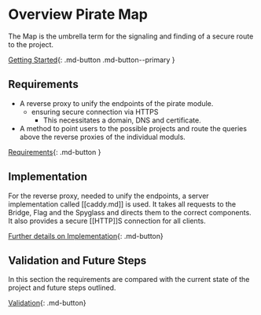 # Overview Pirate Map

The Map is the umbrella term for the signaling and finding of a secure route to the project. 

[Getting Started](10-map-getting-started.md){: .md-button .md-button--primary }

## Requirements

* A reverse proxy to unify the endpoints of the pirate module.
    * ensuring secure connection via HTTPS
        * This necessitates a domain, DNS and certificate.
* A method to point users to the possible projects and route the queries above the reverse proxies of the individual moduls.

[Requirements](20-map-requirements.md){: .md-button  }

## Implementation

For the reverse proxy, needed to unify the endpoints, a server implementation called [[caddy.md]] is used. It takes all requests to the Bridge, Flag and the Spyglass and directs them to the correct components. It also provides a secure [[HTTP]]S connection for all clients.

[Further details on Implementation](30-map-implementation.md){: .md-button}

## Validation and Future Steps

In this section the requirements are compared with the current state of the project and future steps outlined.

[Validation](40-map-validation.md){: .md-button}

